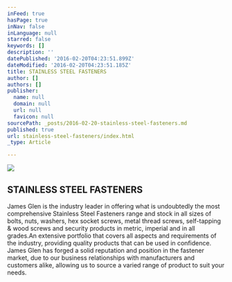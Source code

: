```yaml
---
inFeed: true
hasPage: true
inNav: false
inLanguage: null
starred: false
keywords: []
description: ''
datePublished: '2016-02-20T04:23:51.899Z'
dateModified: '2016-02-20T04:23:51.185Z'
title: STAINLESS STEEL FASTENERS
author: []
authors: []
publisher:
  name: null
  domain: null
  url: null
  favicon: null
sourcePath: _posts/2016-02-20-stainless-steel-fasteners.md
published: true
url: stainless-steel-fasteners/index.html
_type: Article

---
```

![](https://the-grid-user-content.s3-us-west-2.amazonaws.com/09bba1b1-14cc-476f-b08c-ef1a8572dba6.jpg)

## STAINLESS STEEL FASTENERS  
James Glen is the industry leader in offering what is undoubtedly the most comprehensive Stainless Steel Fasteners range and stock in all sizes of bolts, nuts, washers, hex socket screws, metal thread screws, self-tapping & wood screws and security products in metric, imperial and in all grades.An extensive portfolio that covers all aspects and requirements of the industry, providing quality products that can be used in confidence. James Glen has forged a solid reputation and position in the fastener market, due to our business relationships with manufacturers and customers alike, allowing us to source a varied range of product to suit your needs.